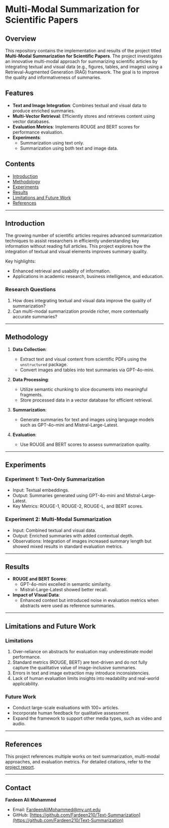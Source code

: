 # Multi-Modal Summarization for Scientific Papers

## Overview
This repository contains the implementation and results of the project titled **Multi-Modal Summarization for Scientific Papers**. The project investigates an innovative multi-modal approach for summarizing scientific articles by integrating textual and visual data (e.g., figures, tables, and images) using a Retrieval-Augmented Generation (RAG) framework. The goal is to improve the quality and informativeness of summaries.

## Features
- **Text and Image Integration**: Combines textual and visual data to produce enriched summaries.
- **Multi-Vector Retrieval**: Efficiently stores and retrieves content using vector databases.
- **Evaluation Metrics**: Implements ROUGE and BERT scores for performance evaluation.
- **Experiments**:
  - Summarization using text only.
  - Summarization using both text and image data.

## Contents
- [Introduction](#introduction)
- [Methodology](#methodology)
- [Experiments](#experiments)
- [Results](#results)
- [Limitations and Future Work](#limitations-and-future-work)
- [References](#references)

---

## Introduction
The growing number of scientific articles requires advanced summarization techniques to assist researchers in efficiently understanding key information without reading full articles. This project explores how the integration of textual and visual elements improves summary quality.

Key highlights:
- Enhanced retrieval and usability of information.
- Applications in academic research, business intelligence, and education.

### Research Questions
1. How does integrating textual and visual data improve the quality of summarization?
2. Can multi-modal summarization provide richer, more contextually accurate summaries?

---

## Methodology
1. **Data Collection**:
   - Extract text and visual content from scientific PDFs using the `unstructured` package.
   - Convert images and tables into text summaries via GPT-4o-mini.

2. **Data Processing**:
   - Utilize semantic chunking to slice documents into meaningful fragments.
   - Store processed data in a vector database for efficient retrieval.

3. **Summarization**:
   - Generate summaries for text and images using language models such as GPT-4o-mini and Mistral-Large-Latest.

4. **Evaluation**:
   - Use ROUGE and BERT scores to assess summarization quality.

---

## Experiments
### Experiment 1: Text-Only Summarization
- Input: Textual embeddings.
- Output: Summaries generated using GPT-4o-mini and Mistral-Large-Latest.
- Key Metrics: ROUGE-1, ROUGE-2, ROUGE-L, and BERT scores.

### Experiment 2: Multi-Modal Summarization
- Input: Combined textual and visual data.
- Output: Enriched summaries with added contextual depth.
- Observations: Integration of images increased summary length but showed mixed results in standard evaluation metrics.

---

## Results
- **ROUGE and BERT Scores**:
  - GPT-4o-mini excelled in semantic similarity.
  - Mistral-Large-Latest showed better recall.
- **Impact of Visual Data**:
  - Enhanced context but introduced noise in evaluation metrics when abstracts were used as reference summaries.

---

## Limitations and Future Work
### Limitations
1. Over-reliance on abstracts for evaluation may underestimate model performance.
2. Standard metrics (ROUGE, BERT) are text-driven and do not fully capture the qualitative value of image-inclusive summaries.
3. Errors in text and image extraction may introduce inconsistencies.
4. Lack of human evaluation limits insights into readability and real-world applicability.

### Future Work
- Conduct large-scale evaluations with 100+ articles.
- Incorporate human feedback for qualitative assessment.
- Expand the framework to support other media types, such as video and audio.

---

## References
This project references multiple works on text summarization, multi-modal approaches, and evaluation metrics. For detailed citations, refer to the [project report](https://github.com/Fardeen210/Text_summarization_report.pdf).

---
## Contact
**Fardeen Ali Mohammed**
- Email: [FardeenAliMohammed@my.unt.edu](mailto:FardeenAliMohammed@my.unt.edu)
- GitHub: [https://github.com/Fardeen210/Text-Summarization](https://github.com/Fardeen210/Text-Summarization)

